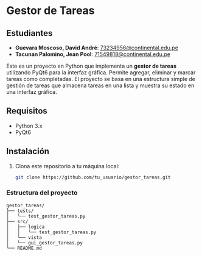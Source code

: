 # Gestor de Tareas

## Estudiantes

- **Guevara Moscoso, David André**: 73234956@continental.edu.pe
- **Tacunan Palomino, Jean Pool**: 71549818@continental.edu.pe

Este es un proyecto en Python que implementa un **gestor de tareas** utilizando PyQt6 para la interfaz gráfica. Permite agregar, eliminar y marcar tareas como completadas. El proyecto se basa en una estructura simple de gestión de tareas que almacena tareas en una lista y muestra su estado en una interfaz gráfica.

## Requisitos

- Python 3.x
- PyQt6

## Instalación

1. Clona este repositorio a tu máquina local:

   ```bash
   git clone https://github.com/tu_usuario/gestor_tareas.git

### Estructura del proyecto
```
gestor_tareas/
├── tests/
│	└── test_gestor_tareas.py
├── src/
│	├── logica
│	│	└── test_gestor_tareas.py
│	└── vista
│	└── gui_gestor_tareas.py
└── README.md
```
